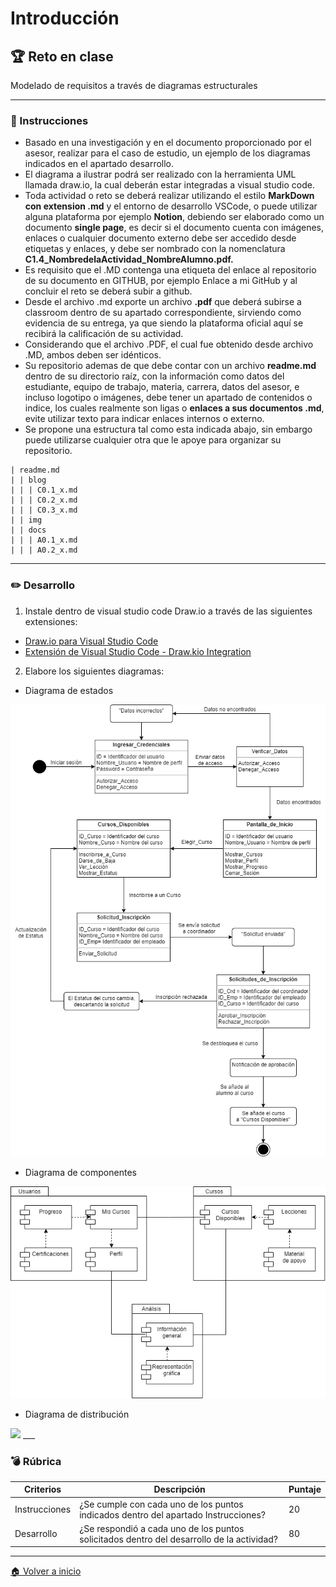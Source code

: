# Introducción
## :trophy: Reto en clase
Modelado de requisitos a través de diagramas estructurales
___
### :blue_book: Instrucciones
* Basado en una investigación y en el documento proporcionado por el asesor, realizar para el caso de estudio, un ejemplo de los diagramas indicados en el apartado desarrollo.
* El diagrama a ilustrar podrá ser realizado con la herramienta UML llamada draw.io, la cual deberán estar integradas a visual studio code.
* Toda actividad o reto se deberá realizar utilizando el estilo **MarkDown con extension .md** y el entorno de desarrollo VSCode, o puede utilizar alguna plataforma por ejemplo **Notion**, debiendo ser elaborado como un documento **single page**, es decir si el documento cuenta con imágenes, enlaces o cualquier documento externo debe ser accedido desde etiquetas y enlaces, y debe ser nombrado con la nomenclatura **C1.4_NombredelaActividad_NombreAlumno.pdf.**
* Es requisito que el .MD contenga una etiqueta del enlace al repositorio de su documento en GITHUB, por ejemplo Enlace a mi GitHub y al concluir el reto se deberá subir a github.
* Desde el archivo .md exporte un archivo **.pdf** que deberá subirse a classroom dentro de su apartado correspondiente, sirviendo como evidencia de su entrega, ya que siendo la plataforma oficial aquí se recibirá la calificación de su actividad.
* Considerando que el archivo .PDF, el cual fue obtenido desde archivo .MD, ambos deben ser idénticos.
* Su repositorio ademas de que debe contar con un archivo **readme.md** dentro de su directorio raíz, con la información como datos del estudiante, equipo de trabajo, materia, carrera, datos del asesor, e incluso logotipo o imágenes, debe tener un apartado de contenidos o indice, los cuales realmente son ligas o **enlaces a sus documentos .md**, evite utilizar texto para indicar enlaces internos o externo.
* Se propone una estructura tal como esta indicada abajo, sin embargo puede utilizarse cualquier otra que le apoye para organizar su repositorio.
~~~
| readme.md
| | blog
| | | C0.1_x.md
| | | C0.2_x.md
| | | C0.3_x.md
| | img
| | docs
| | | A0.1_x.md
| | | A0.2_x.md
~~~
___
### :pencil2: Desarrollo
1. Instale dentro de visual studio code Draw.io a través de las siguientes extensiones:
* [Draw.io para Visual Studio Code](https://marketplace.visualstudio.com/items?itemName=hediet.vscode-drawio)
* [Extensión de Visual Studio Code - Draw.kio Integration](https://www.youtube.com/watch?v=Y47ZlxoDWNI)

2. Elabore los siguientes diagramas:
* Diagrama de estados
<img src="https://raw.githubusercontent.com/BanuelosMendezJordi/Analisis_Avanzado_17212330/main/img/C1.5_DiagramadeEstados.png">

* Diagrama de componentes
<img src="https://raw.githubusercontent.com/BanuelosMendezJordi/Analisis_Avanzado_17212330/main/img/C1.5_DiagramadeComponentes.png">

* Diagrama de distribución
<img src="https://raw.githubusercontent.com/BanuelosMendezJordi/Analisis_Avanzado_17212330/main/img/C1.5_DiagramadeDistribuci%C3%B3n.png">
___

### :bomb: Rúbrica
<table>
    <thead>
    <th>Criterios</th>
    <th>Descripción</th>
    <th>Puntaje</th>      
    </thead>
    <tr>
    <td>Instrucciones</td>
    <td>¿Se cumple con cada uno de los puntos indicados dentro del apartado Instrucciones?</td>
    <td>20</td>
    <tr>
    <td>Desarrollo</td>
    <td>¿Se respondió a cada uno de los puntos solicitados dentro del desarrollo de la actividad?</td>
    <td>80</td>
</table>

___

[:house: Volver a inicio](https://github.com/BanuelosMendezJordi/Analisis_Avanzado_17212330/blob/main/README.md)
